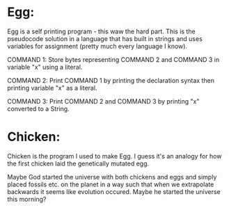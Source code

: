 # Egg:
Egg is a self printing program - this waw the hard part.
This is the pseudocode solution in a language that has built in strings and uses variables for assignment (pretty much every language I know).

COMMAND 1:
    Store bytes representing COMMAND 2 and COMMAND 3 in variable "x" using a literal.
    
COMMAND 2:
    Print COMMAND 1 by printing the declaration syntax then printing variable "x" as a literal.
    
COMMAND 3:
    Print COMMAND 2 and COMMAND 3 by printing "x" converted to a String.

# Chicken:
Chicken is the program I used to make Egg.
I guess it's an analogy for how the first chicken laid the genetically mutated egg.

Maybe God started the universe with both chickens and eggs and simply placed fossils etc. on the planet in a way such that when we extrapolate backwards it seems like evolution occured. Maybe he started the universe this morning?
